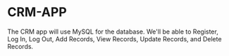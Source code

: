 # CRM-APP
The CRM app will use MySQL for the database.  We'll be able to Register, Log In, Log Out, Add Records, View Records, Update Records, and Delete Records.
